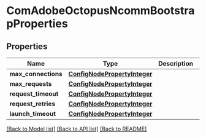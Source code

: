 # ComAdobeOctopusNcommBootstrapProperties

## Properties
Name | Type | Description | Notes
------------ | ------------- | ------------- | -------------
**max_connections** | [**ConfigNodePropertyInteger**](ConfigNodePropertyInteger.md) |  | [optional] 
**max_requests** | [**ConfigNodePropertyInteger**](ConfigNodePropertyInteger.md) |  | [optional] 
**request_timeout** | [**ConfigNodePropertyInteger**](ConfigNodePropertyInteger.md) |  | [optional] 
**request_retries** | [**ConfigNodePropertyInteger**](ConfigNodePropertyInteger.md) |  | [optional] 
**launch_timeout** | [**ConfigNodePropertyInteger**](ConfigNodePropertyInteger.md) |  | [optional] 

[[Back to Model list]](../README.md#documentation-for-models) [[Back to API list]](../README.md#documentation-for-api-endpoints) [[Back to README]](../README.md)


